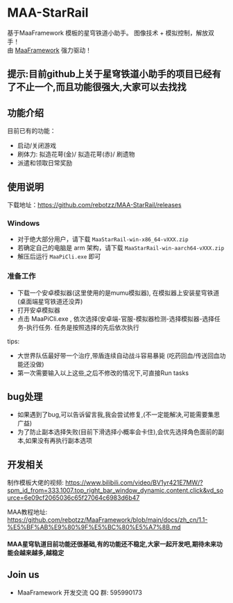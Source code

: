 # MAA-StarRail

基于MaaFramework 模板的星穹铁道小助手。 图像技术 + 模拟控制，解放双手！  
由 [MaaFramework](https://github.com/MaaXYZ/MaaFramework) 强力驱动！

## 提示:目前github上关于星穹铁道小助手的项目已经有了不止一个,而且功能很强大,大家可以去找找


## 功能介绍

目前已有的功能：

- 启动/关闭游戏
- 刷体力: 拟造花萼(金)/ 拟造花萼(赤)/ 刷遗物
- 派遣和领取日常奖励


## 使用说明

下载地址：<https://github.com/rebotzz/MAA-StarRail/releases>

### Windows

- 对于绝大部分用户，请下载 `MaaStarRail-win-x86_64-vXXX.zip`
- 若确定自己的电脑是 arm 架构，请下载 `MaaStarRail-win-aarch64-vXXX.zip`
- 解压后运行 `MaaPiCli.exe` 即可

### 准备工作

- 下载一个安卓模拟器(这里使用的是mumu模拟器), 在模拟器上安装星穹铁道(桌面端星穹铁道还没弄)
- 打开安卓模拟器
- 点击 MaaPiCli.exe , 依次选择(安卓端-官服-模拟器检测-选择模拟器-选择任务-执行任务. 任务是按照选择的先后依次执行

tips: 

- 大世界队伍最好带一个治疗,带盾连续自动战斗容易暴毙 (吃药回血/传送回血功能还没做)
- 第一次需要输入以上这些,之后不修改的情况下,可直接Run tasks

## bug处理

- 如果遇到了bug,可以告诉留言我,我会尝试修复,(不一定能解决,可能需要集思广益)
- 为了防止副本选择失败(目前下滑选择小概率会卡住),会优先选择角色面前的副本,如果没有再执行副本选项

## 开发相关

制作模板大佬的视频: https://www.bilibili.com/video/BV1yr421E7MW/?spm_id_from=333.1007.top_right_bar_window_dynamic.content.click&vd_source=6e09cf2065036c65f27064c6983d6b47

MAA教程地址: https://github.com/rebotzz/MaaFramework/blob/main/docs/zh_cn/1.1-%E5%BF%AB%E9%80%9F%E5%BC%80%E5%A7%8B.md

#### MAA星穹轨道目前功能还很基础,有的功能还不稳定,大家一起开发吧,期待未来功能会越来越多,越稳定

## Join us

- MaaFramework 开发交流 QQ 群: 595990173

